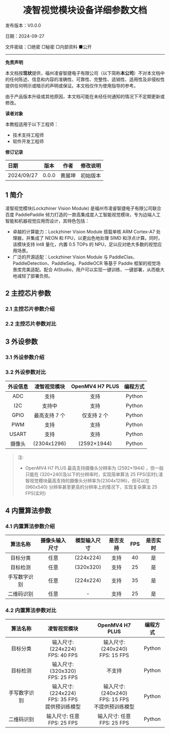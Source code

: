 <h1 align="center">凌智视觉模块设备详细参数文档</h1>

发布版本：V0.0.0

日期：2024-09-27

文件密级：□绝密 □秘密 □内部资料 ■公开  

---

**免责声明**  

本文档按**现状**提供，福州凌睿智捷电子有限公司（以下简称**本公司**）不对本文档中的任何陈述、信息和内容的准确性、可靠性、完整性、适销性、适用性及非侵权性提供任何明示或暗示的声明或保证。本文档仅作为使用指导的参考。  

由于产品版本升级或其他原因，本文档可能在未经任何通知的情况下不定期更新或修改。  

**读者对象**  

本教程适用于以下工程师：  

- 技术支持工程师  
- 软件开发工程师  

**修订记录**  

| **日期**   | **版本** | **作者** | **修改说明** |
| :--------- | -------- | -------- | ------------ |
| 2024/09/27 | 0.0.0    | 黄展坤     | 初始版本     |

## 1 简介

凌智视觉模块(Lockzhiner Vision Module) 是福州市凌睿智捷电子有限公司联合百度 PaddlePaddle 倾力打造的一款高集成度人工智能视觉模块，专为边端人工智能和机器视觉应用而设计，其特色包括：

- 卓越的计算能力：Lockzhiner Vision Module 搭载单核 ARM Cortex-A7 处理器，并集成了 NEON 和 FPU，以更出色地处理 SIMD 和浮点计算。同时，该模块支持 Int8 量化，内置 0.5 TOPs 的 NPU，足以应对绝大多数的视觉应用场景。
- 广泛的开源适配：Lockzhiner Vision Module 与 PaddleClas、PaddleDetection、PaddleSeg、PaddleOCR 等基于 Paddle 框架的视觉场景库完美适配。配合 AIStudio，用户可以实现一键训练、一键部署，从而极大地减轻了部署负担。

## 2 主控芯片参数

### 2.1 主控芯片参数介绍

### 2.2 主控芯片参数对比

## 3 外设参数

### 3.1 外设参数介绍

### 3.2 外设参数对比

| 外设信息 | 凌智视觉模块 | OpenMV4 H7 PLUS | 编程方式 |
| :-----: | :----: | :----: | :------: |
| ADC | 支持 | 支持 | Python |
| I2C | 支持中 | 支持 | Python |
| GPIO | 最高支持 7 个 | 仅支持 2 个 | Python |
| PWM | 支持 | 支持 | Python |
| USART | 支持 | 支持 | Python |
| 摄像头 | (2304x1296) | (2592×1944) | Python |

> 注:
>
> - OpenMV4 H7 PLUS 最高支持摄像头分辨率为 (2592×1944) ，但一般只能在 (320×240)及以下的分辨率时，实现简单算法 25 FPS(实时);凌智视觉模块最高支持的摄像头分辨率为(2304x1296)，但可以在 (960x540) 分辨率甚至更高的分辨率上的情况下，实现复杂算法 25 FPS(实时)

## 4 内置算法参数

### 4.1 内置算法参数介绍

| 算法名称 | 摄像头输入尺寸 | 模型输入尺寸 | 是否支持 | FPS | 是否实时 |
| :-----: | :----: | :----: | :----: | :----: | :------: |
| 目标分类 | 任意 | (224x224) | 支持 | 40 | 是 |
| 目标检测 | 任意 | (320x320) | 支持 | 25 | 是 |
| 手写数字识别 | 任意 | (224x224) | 支持 | 35 | 是 |
| 二维码识别 | 任意 | - |支持 | 25 | 是 |

### 4.2 内置算法参数对比

| 算法名称 | 凌智视觉模块 | OpenMV4 H7 PLUS | 编程方式 |
| :-----: | :----: | :----: | :------: |
| 目标分类 | 输入尺寸: (224x224)<br>FPS: 40 FPS | 输入尺寸: (240x240)<br>FPS: 15 FPS | Python |
| 目标检测 | 输入尺寸: (320x320)<br>FPS: 25 FPS | 不支持 | Python |
| 手写数字识别 | 输入尺寸: (224x224)<br>FPS: 35 FPS<br>提供预训练模型 | 输入尺寸: (240x240)<br>FPS: 15 FPS<br>不提供预训练模型 | Python |
| 二维码识别 | 输入尺寸: 任意<br>FPS: 25 FPS | 输入尺寸: 任意<br>FPS: 25 FPS | Python |
